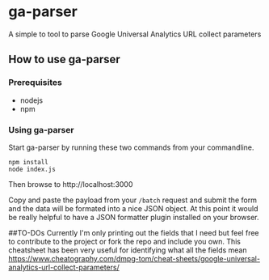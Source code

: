 # ga-parser
A simple to tool to parse Google Universal Analytics URL collect parameters

## How to use ga-parser
### Prerequisites
* nodejs
* npm

### Using ga-parser
Start ga-parser by running these two commands from your commandline.
```
npm install
node index.js
```

Then browse to http://localhost:3000

Copy and paste the payload from your `/batch` request and submit the form and the data will be formated into a nice JSON object. At this point it would be really helpful to have a JSON formatter plugin installed on your browser.

##TO-DOs
Currently I'm only printing out the fields that I need but feel free to contribute to the project or fork the repo and include you own. This cheatsheet has been very useful for identifying what all the fields mean https://www.cheatography.com/dmpg-tom/cheat-sheets/google-universal-analytics-url-collect-parameters/
